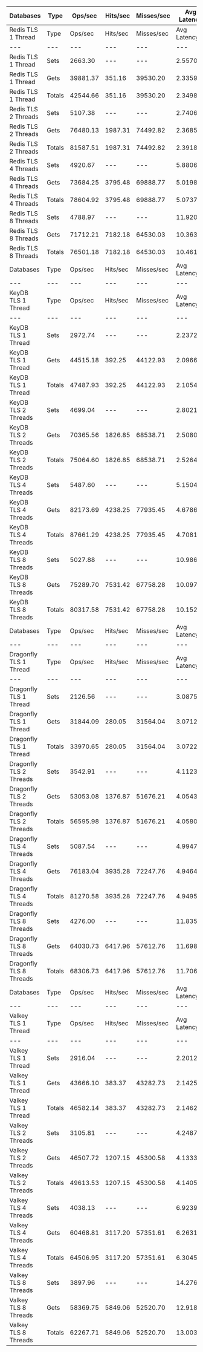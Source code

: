 | Databases | Type | Ops/sec | Hits/sec | Misses/sec | Avg Latency | p50 Latency | p99 Latency | p99.9 Latency | KB/sec |
| --- | --- | --- | --- | --- | --- | --- | --- | --- | --- |
| Redis TLS 1 Thread | Type | Ops/sec | Hits/sec | Misses/sec | Avg Latency | p50 Latency | p99 Latency | p99.9 Latency | KB/sec |
| --- | --- | --- | --- | --- | --- | --- | --- | --- | --- |
Redis TLS 1 Thread | Sets | 2663.30 | --- | --- | 2.55705 | 2.35100 | 3.77500 | 94.20700 | 1456.07 |
Redis TLS 1 Thread | Gets | 39881.37 | 351.16 | 39530.20 | 2.33598 | 2.33500 | 3.69500 | 3.99900 | 1728.29 |
Redis TLS 1 Thread | Totals | 42544.66 | 351.16 | 39530.20 | 2.34982 | 2.33500 | 3.69500 | 4.03100 | 3184.36 |
Redis TLS 2 Threads | Sets | 5107.38 | --- | --- | 2.74061 | 2.35100 | 5.21500 | 153.59900 | 2792.31 |
Redis TLS 2 Threads | Gets | 76480.13 | 1987.31 | 74492.82 | 2.36856 | 2.33500 | 4.83100 | 7.00700 | 3975.13 |
Redis TLS 2 Threads | Totals | 81587.51 | 1987.31 | 74492.82 | 2.39185 | 2.33500 | 4.86300 | 7.16700 | 6767.44 |
Redis TLS 4 Threads | Sets | 4920.67 | --- | --- | 5.88061 | 4.95900 | 10.23900 | 354.30300 | 2690.23 |
Redis TLS 4 Threads | Gets | 73684.25 | 3795.48 | 69888.77 | 5.01989 | 4.92700 | 9.91900 | 12.41500 | 4775.75 |
Redis TLS 4 Threads | Totals | 78604.92 | 3795.48 | 69888.77 | 5.07377 | 4.92700 | 9.91900 | 12.73500 | 7465.98 |
Redis TLS 8 Threads | Sets | 4788.97 | --- | --- | 11.92064 | 9.98300 | 22.27100 | 667.64700 | 2618.23 |
Redis TLS 8 Threads | Gets | 71712.21 | 7182.18 | 64530.03 | 10.36393 | 9.98300 | 21.11900 | 27.26300 | 6402.29 |
Redis TLS 8 Threads | Totals | 76501.18 | 7182.18 | 64530.03 | 10.46138 | 9.98300 | 21.24700 | 27.90300 | 9020.52 |
| Databases | Type | Ops/sec | Hits/sec | Misses/sec | Avg Latency | p50 Latency | p99 Latency | p99.9 Latency | KB/sec |
| --- | --- | --- | --- | --- | --- | --- | --- | --- | --- |
| KeyDB TLS 1 Thread | Type | Ops/sec | Hits/sec | Misses/sec | Avg Latency | p50 Latency | p99 Latency | p99.9 Latency | KB/sec |
| --- | --- | --- | --- | --- | --- | --- | --- | --- | --- |
KeyDB TLS 1 Thread | Sets | 2972.74 | --- | --- | 2.23721 | 2.12700 | 3.31100 | 51.19900 | 1625.25 |
KeyDB TLS 1 Thread | Gets | 44515.18 | 392.25 | 44122.93 | 2.09660 | 2.11100 | 3.15100 | 3.58300 | 1929.24 |
KeyDB TLS 1 Thread | Totals | 47487.93 | 392.25 | 44122.93 | 2.10541 | 2.11100 | 3.16700 | 3.63100 | 3554.50 |
KeyDB TLS 2 Threads | Sets | 4699.04 | --- | --- | 2.80216 | 2.23900 | 5.82300 | 125.95100 | 2569.06 |
KeyDB TLS 2 Threads | Gets | 70365.56 | 1826.85 | 68538.71 | 2.50803 | 2.23900 | 5.47100 | 7.74300 | 3656.53 |
KeyDB TLS 2 Threads | Totals | 75064.60 | 1826.85 | 68538.71 | 2.52645 | 2.23900 | 5.50300 | 7.87100 | 6225.59 |
KeyDB TLS 4 Threads | Sets | 5487.60 | --- | --- | 5.15048 | 4.63900 | 11.19900 | 206.84700 | 3000.18 |
KeyDB TLS 4 Threads | Gets | 82173.69 | 4238.25 | 77935.45 | 4.67865 | 4.60700 | 10.68700 | 14.14300 | 5328.73 |
KeyDB TLS 4 Threads | Totals | 87661.29 | 4238.25 | 77935.45 | 4.70819 | 4.60700 | 10.68700 | 14.52700 | 8328.92 |
KeyDB TLS 8 Threads | Sets | 5027.88 | --- | --- | 10.98679 | 9.79100 | 24.44700 | 366.59100 | 2748.85 |
KeyDB TLS 8 Threads | Gets | 75289.70 | 7531.42 | 67758.28 | 10.09712 | 9.72700 | 23.29500 | 30.33500 | 6717.13 |
KeyDB TLS 8 Threads | Totals | 80317.58 | 7531.42 | 67758.28 | 10.15282 | 9.72700 | 23.29500 | 30.84700 | 9465.97 |
| Databases | Type | Ops/sec | Hits/sec | Misses/sec | Avg Latency | p50 Latency | p99 Latency | p99.9 Latency | KB/sec |
| --- | --- | --- | --- | --- | --- | --- | --- | --- | --- |
| Dragonfly TLS 1 Thread | Type | Ops/sec | Hits/sec | Misses/sec | Avg Latency | p50 Latency | p99 Latency | p99.9 Latency | KB/sec |
| --- | --- | --- | --- | --- | --- | --- | --- | --- | --- |
Dragonfly TLS 1 Thread | Sets | 2126.56 | --- | --- | 3.08757 | 3.02300 | 6.81500 | 8.70300 | 1162.63 |
Dragonfly TLS 1 Thread | Gets | 31844.09 | 280.05 | 31564.04 | 3.07120 | 3.00700 | 6.75100 | 7.29500 | 1379.82 |
Dragonfly TLS 1 Thread | Totals | 33970.65 | 280.05 | 31564.04 | 3.07222 | 3.00700 | 6.75100 | 7.29500 | 2542.45 |
Dragonfly TLS 2 Threads | Sets | 3542.91 | --- | --- | 4.11239 | 3.99900 | 9.21500 | 23.42300 | 1936.98 |
Dragonfly TLS 2 Threads | Gets | 53053.08 | 1376.87 | 51676.21 | 4.05436 | 3.99900 | 9.02300 | 10.81500 | 2756.63 |
Dragonfly TLS 2 Threads | Totals | 56595.98 | 1376.87 | 51676.21 | 4.05800 | 3.99900 | 9.08700 | 10.94300 | 4693.61 |
Dragonfly TLS 4 Threads | Sets | 5087.54 | --- | --- | 4.99478 | 4.99100 | 11.58300 | 19.32700 | 2781.46 |
Dragonfly TLS 4 Threads | Gets | 76183.04 | 3935.28 | 72247.76 | 4.94648 | 4.99100 | 11.32700 | 14.39900 | 4943.28 |
Dragonfly TLS 4 Threads | Totals | 81270.58 | 3935.28 | 72247.76 | 4.94951 | 4.99100 | 11.32700 | 14.52700 | 7724.74 |
Dragonfly TLS 8 Threads | Sets | 4276.00 | --- | --- | 11.83599 | 11.45500 | 29.43900 | 81.91900 | 2337.78 |
Dragonfly TLS 8 Threads | Gets | 64030.73 | 6417.96 | 57612.76 | 11.69818 | 11.45500 | 28.79900 | 43.51900 | 5719.08 |
Dragonfly TLS 8 Threads | Totals | 68306.73 | 6417.96 | 57612.76 | 11.70681 | 11.45500 | 28.79900 | 44.28700 | 8056.85 |
| Databases | Type | Ops/sec | Hits/sec | Misses/sec | Avg Latency | p50 Latency | p99 Latency | p99.9 Latency | KB/sec |
| --- | --- | --- | --- | --- | --- | --- | --- | --- | --- |
| Valkey TLS 1 Thread | Type | Ops/sec | Hits/sec | Misses/sec | Avg Latency | p50 Latency | p99 Latency | p99.9 Latency | KB/sec |
| --- | --- | --- | --- | --- | --- | --- | --- | --- | --- |
Valkey TLS 1 Thread | Sets | 2916.04 | --- | --- | 2.20123 | 2.04700 | 4.07900 | 24.95900 | 1594.25 |
Valkey TLS 1 Thread | Gets | 43666.10 | 383.37 | 43282.73 | 2.14256 | 2.04700 | 3.87100 | 7.16700 | 1891.74 |
Valkey TLS 1 Thread | Totals | 46582.14 | 383.37 | 43282.73 | 2.14623 | 2.04700 | 3.90300 | 8.25500 | 3485.99 |
Valkey TLS 2 Threads | Sets | 3105.81 | --- | --- | 4.24875 | 4.54300 | 8.70300 | 58.87900 | 1698.01 |
Valkey TLS 2 Threads | Gets | 46507.72 | 1207.15 | 45300.58 | 4.13335 | 4.54300 | 8.51100 | 10.55900 | 2416.61 |
Valkey TLS 2 Threads | Totals | 49613.53 | 1207.15 | 45300.58 | 4.14058 | 4.54300 | 8.51100 | 10.68700 | 4114.62 |
Valkey TLS 4 Threads | Sets | 4038.13 | --- | --- | 6.92390 | 6.20700 | 13.05500 | 276.47900 | 2207.73 |
Valkey TLS 4 Threads | Gets | 60468.81 | 3117.20 | 57351.61 | 6.26315 | 6.20700 | 12.47900 | 15.67900 | 3920.44 |
Valkey TLS 4 Threads | Totals | 64506.95 | 3117.20 | 57351.61 | 6.30451 | 6.20700 | 12.47900 | 15.93500 | 6128.17 |
Valkey TLS 8 Threads | Sets | 3897.96 | --- | --- | 14.27672 | 12.47900 | 26.49500 | 598.01500 | 2131.09 |
Valkey TLS 8 Threads | Gets | 58369.75 | 5849.06 | 52520.70 | 12.91834 | 12.41500 | 25.34300 | 31.48700 | 5212.70 |
Valkey TLS 8 Threads | Totals | 62267.71 | 5849.06 | 52520.70 | 13.00337 | 12.41500 | 25.34300 | 31.99900 | 7343.79 |
